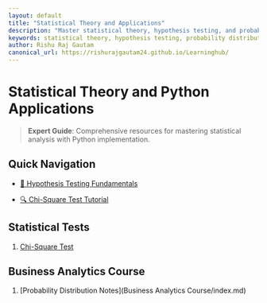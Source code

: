 ```yaml
---
layout: default
title: "Statistical Theory and Applications"
description: "Master statistical theory, hypothesis testing, and probability distributions with practical Python examples and detailed explanations"
keywords: statistical theory, hypothesis testing, probability distributions, python statistics, data analysis
author: Rishu Raj Gautam
canonical_url: https://rishurajgautam24.github.io/Learninghub/
---
```


# Statistical Theory and Python Applications

> **Expert Guide**: Comprehensive resources for mastering statistical analysis with Python implementation.

## Quick Navigation
- [🎯 Hypothesis Testing Fundamentals](statistical-theory/hypothesis-testing.md)
<!-- - [📊 Statistical Distributions Guide](statistical-theory/statistical-distributions.md) -->
- [🔍 Chi-Square Test Tutorial](statistical-theory/chi-square-test-goodness-of-fit.md)

<!-- ## Foundational Concepts
1. [Probability Theory](statistical-theory/probability-theory.md)
2. [Statistical Distributions](statistical-theory/statistical-distributions.md)
3. [Hypothesis Testing](statistical-theory/hypothesis-testing.md) -->

## Statistical Tests
1. [Chi-Square Test](statistical-theory/chi-square-test-goodness-of-fit.md)
<!-- 2. [Student's t-Test](statistical-theory/t-test.md) -->
<!-- 3. [ANOVA](statistical-theory/anova.md) -->

## Business Analytics Course
1. [Probability Distribution Notes](Business Analytics Course/index.md)

